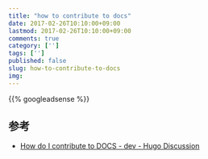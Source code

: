 ```yaml
---
title: "how to contribute to docs"
date: 2017-02-26T10:10:00+09:00
lastmod: 2017-02-26T10:10:00+09:00
comments: true
category: ['']
tags: ['']
published: false
slug: how-to-contribute-to-docs
img: 
---
```


<!--more-->
{{% googleadsense %}}


## 参考

- [How do I contribute to DOCS \- dev \- Hugo Discussion](https://discuss.gohugo.io/t/how-do-i-contribute-to-docs/2570)